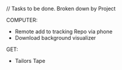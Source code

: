 // Tasks to be done. Broken down by Project 

COMPUTER:
  - Remote add to tracking Repo via phone
  - Download background visualizer

GET:
  - Tailors Tape